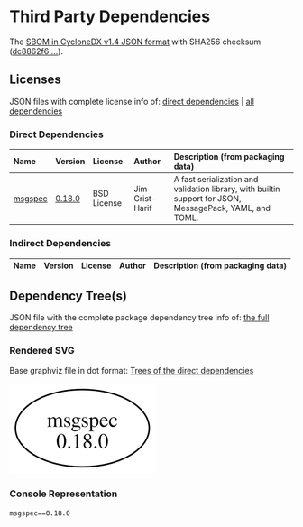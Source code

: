 # Third Party Dependencies

<!--[[[fill sbom_sha256()]]]-->
The [SBOM in CycloneDX v1.4 JSON format](https://git.sr.ht/~sthagen/muuntaa/blob/default/sbom/cdx.json) with SHA256 checksum ([dc8862f6 ...](https://git.sr.ht/~sthagen/muuntaa/blob/default/sbom/cdx.json.sha256 "sha256:dc8862f690683e96053c59d77feab167f829fa96610fb4a01a9e4838fc6b2808")).
<!--[[[end]]] (checksum: 80d67cef70832fae5295db167c98f8ad)-->
## Licenses 

JSON files with complete license info of: [direct dependencies](direct-dependency-licenses.json) | [all dependencies](all-dependency-licenses.json)

### Direct Dependencies

<!--[[[fill direct_dependencies_table()]]]-->
| Name                                        | Version                                            | License     | Author          | Description (from packaging data)                                                                        |
|:--------------------------------------------|:---------------------------------------------------|:------------|:----------------|:---------------------------------------------------------------------------------------------------------|
| [msgspec](https://jcristharif.com/msgspec/) | [0.18.0](https://pypi.org/project/msgspec/0.18.0/) | BSD License | Jim Crist-Harif | A fast serialization and validation library, with builtin support for JSON, MessagePack, YAML, and TOML. |
<!--[[[end]]] (checksum: 62f6723b591cc9ef0d391ed2510a9af5)-->

### Indirect Dependencies

<!--[[[fill indirect_dependencies_table()]]]-->
| Name | Version | License | Author | Description (from packaging data) |
|:-----|:--------|:--------|:-------|:----------------------------------|
<!--[[[end]]] (checksum: 8a87b89207db0be2864af66f9266660c)-->

## Dependency Tree(s)

JSON file with the complete package dependency tree info of: [the full dependency tree](package-dependency-tree.json)

### Rendered SVG

Base graphviz file in dot format: [Trees of the direct dependencies](package-dependency-tree.dot.txt)

<img src="./package-dependency-tree.svg" alt="Trees of the direct dependencies" title="Trees of the direct dependencies"/>

### Console Representation

<!--[[[fill dependency_tree_console_text()]]]-->
````console
msgspec==0.18.0
````
<!--[[[end]]] (checksum: 29913977a93ed482eec625f9881d556e)-->
